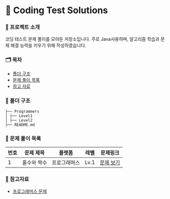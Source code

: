 # 📝 Coding Test Solutions

### 👋 프로젝트 소개
코딩 테스트 문제 풀이를 모아둔 저장소입니다. 주로 Java사용하며, 알고리즘 학습과 문제 해결 능력을 키우기 위해 작성하였습니다.

### 🗂️ 목차
- [폴더 구조](#폴더-구조)
- [문제 풀이 목록](#문제-풀이-목록)
- [참고 자료](#참고-자료)

### 📂 폴더 구조
```
├── Programmers
│ ├── Level1
│ ├── Level2
├── README.md
```

### 📑 문제 풀이 목록
| 번호 | 문제 제목              | 플랫폼      | 레벨 | 문제링크        |
| ---- | ---------------------- | ----------- | ---- | ----------- |
| 1    | 홀수와 짝수              | 프로그래머스 | Lv.1 | [문제 보기](https://school.programmers.co.kr/learn/courses/30/lessons/12937) |

### 📌 참고자료
- [프로그래머스 문제](https://programmers.co.kr/)
